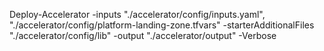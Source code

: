 Deploy-Accelerator -inputs "./accelerator/config/inputs.yaml", "./accelerator/config/platform-landing-zone.tfvars" -starterAdditionalFiles "./accelerator/config/lib" -output "./accelerator/output" -Verbose